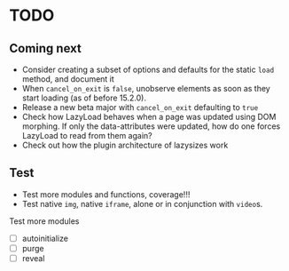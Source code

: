 # TODO

## Coming next

-   Consider creating a subset of options and defaults for the static `load` method, and document it
-   When `cancel_on_exit` is `false`, unobserve elements as soon as they start loading (as of before 15.2.0).
-   Release a new beta major with `cancel_on_exit` defaulting to `true`
-   Check how LazyLoad behaves when a page was updated using DOM morphing.
    If only the data-attributes were updated, how do one forces LazyLoad to read from them again?
-   Check out how the plugin architecture of lazysizes work

## Test

-   Test more modules and functions, coverage!!!
-   Test native `img`, native `iframe`, alone or in conjunction with `video`s.

Test more modules

-   [ ] autoinitialize
-   [ ] purge
-   [ ] reveal
